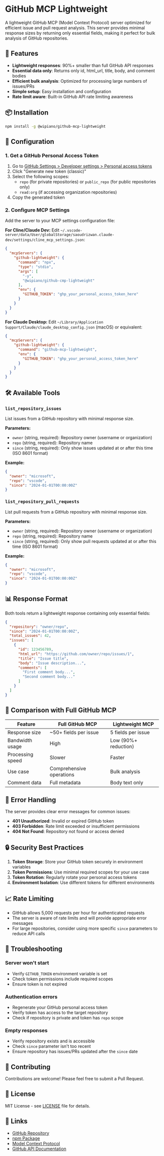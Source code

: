 # GitHub MCP Lightweight

A lightweight GitHub MCP (Model Context Protocol) server optimized for efficient issue and pull request analysis. This server provides minimal response sizes by returning only essential fields, making it perfect for bulk analysis of GitHub repositories.

## 🚀 Features

- **Lightweight responses**: 90%+ smaller than full GitHub API responses
- **Essential data only**: Returns only id, html_url, title, body, and comment bodies
- **Efficient bulk analysis**: Optimized for processing large numbers of issues/PRs
- **Simple setup**: Easy installation and configuration
- **Rate limit aware**: Built-in GitHub API rate limiting awareness

## 📦 Installation

```bash
npm install -g @wipiano/github-mcp-lightweight
```

## 🔧 Configuration

### 1. Get a GitHub Personal Access Token

1. Go to [GitHub Settings > Developer settings > Personal access tokens](https://github.com/settings/tokens)
2. Click "Generate new token (classic)"
3. Select the following scopes:
   - `repo` (for private repositories) or `public_repo` (for public repositories only)
   - `read:org` (if accessing organization repositories)
4. Copy the generated token

### 2. Configure MCP Settings

Add the server to your MCP settings configuration file:

**For Cline/Claude Dev:**
Edit `~/.vscode-server/data/User/globalStorage/saoudrizwan.claude-dev/settings/cline_mcp_settings.json`:

```json
{
  "mcpServers": {
    "github-lightweight": {
      "command": "npx",
      "type": "stdio",
      "args": [
        "-y",
        "@wipiano/github-cmp-lightweight"
      ],
      "env": {
        "GITHUB_TOKEN": "ghp_your_personal_access_token_here"
      }
    }
  }
}
```

**For Claude Desktop:**
Edit `~/Library/Application Support/Claude/claude_desktop_config.json` (macOS) or equivalent:

```json
{
  "mcpServers": {
    "github-lightweight": {
      "command": "github-mcp-lightweight",
      "env": {
        "GITHUB_TOKEN": "ghp_your_personal_access_token_here"
      }
    }
  }
}
```

## 🛠️ Available Tools

### `list_repository_issues`

List issues from a GitHub repository with minimal response size.

**Parameters:**
- `owner` (string, required): Repository owner (username or organization)
- `repo` (string, required): Repository name
- `since` (string, required): Only show issues updated at or after this time (ISO 8601 format)

**Example:**
```json
{
  "owner": "microsoft",
  "repo": "vscode",
  "since": "2024-01-01T00:00:00Z"
}
```

### `list_repository_pull_requests`

List pull requests from a GitHub repository with minimal response size.

**Parameters:**
- `owner` (string, required): Repository owner (username or organization)
- `repo` (string, required): Repository name
- `since` (string, required): Only show pull requests updated at or after this time (ISO 8601 format)

**Example:**
```json
{
  "owner": "microsoft",
  "repo": "vscode",
  "since": "2024-01-01T00:00:00Z"
}
```

## 📊 Response Format

Both tools return a lightweight response containing only essential fields:

```json
{
  "repository": "owner/repo",
  "since": "2024-01-01T00:00:00Z",
  "total_issues": 42,
  "issues": [
    {
      "id": 123456789,
      "html_url": "https://github.com/owner/repo/issues/1",
      "title": "Issue title",
      "body": "Issue description...",
      "comments": [
        "First comment body...",
        "Second comment body..."
      ]
    }
  ]
}
```

## 🔄 Comparison with Full GitHub MCP

| Feature | Full GitHub MCP | Lightweight MCP |
|---------|----------------|-----------------|
| Response size | ~50+ fields per issue | 5 fields per issue |
| Bandwidth usage | High | Low (90%+ reduction) |
| Processing speed | Slower | Faster |
| Use case | Comprehensive operations | Bulk analysis |
| Comment data | Full metadata | Body text only |

## 🚨 Error Handling

The server provides clear error messages for common issues:

- **401 Unauthorized**: Invalid or expired GitHub token
- **403 Forbidden**: Rate limit exceeded or insufficient permissions
- **404 Not Found**: Repository not found or access denied

## 🔒 Security Best Practices

1. **Token Storage**: Store your GitHub token securely in environment variables
2. **Token Permissions**: Use minimal required scopes for your use case
3. **Token Rotation**: Regularly rotate your personal access tokens
4. **Environment Isolation**: Use different tokens for different environments

## 📈 Rate Limiting

- GitHub allows 5,000 requests per hour for authenticated requests
- The server is aware of rate limits and will provide appropriate error messages
- For large repositories, consider using more specific `since` parameters to reduce API calls

## 🐛 Troubleshooting

### Server won't start
- Verify `GITHUB_TOKEN` environment variable is set
- Check token permissions include required scopes
- Ensure token is not expired

### Authentication errors
- Regenerate your GitHub personal access token
- Verify token has access to the target repository
- Check if repository is private and token has `repo` scope

### Empty responses
- Verify repository exists and is accessible
- Check `since` parameter isn't too recent
- Ensure repository has issues/PRs updated after the `since` date

## 🤝 Contributing

Contributions are welcome! Please feel free to submit a Pull Request.

## 📄 License

MIT License - see [LICENSE](LICENSE) file for details.

## 🔗 Links

- [GitHub Repository](https://github.com/wipiano/github-mcp-lw)
- [npm Package](https://www.npmjs.com/package/@wipiano/github-mcp-lightweight)
- [Model Context Protocol](https://modelcontextprotocol.io/)
- [GitHub API Documentation](https://docs.github.com/en/rest)
